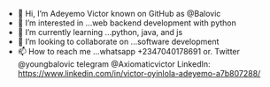 - 👋 Hi, I’m Adeyemo Victor known on GitHub as @Balovic
- 👀 I’m interested in ...web backend development with python
- 🌱 I’m currently learning ...python, java, and js
- 💞️ I’m looking to collaborate on ...software development
- 📫 How to reach me ...whatsapp +2347040178691 or. Twitter @youngbalovic telegram @Axiomaticvictor LinkedIn: https://www.linkedin.com/in/victor-oyinlola-adeyemo-a7b807288/

<!---
Balovic/Balovic is a ✨ special ✨ repository because its `README.md` (this file) appears on your GitHub profile.
You can click the Preview link to take a look at your changes.
--->
